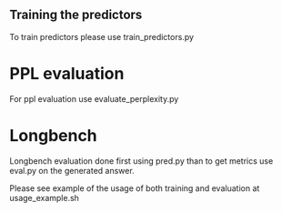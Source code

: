 ## Training the predictors
To train predictors please use train_predictors.py

# PPL evaluation
For ppl evaluation use evaluate_perplexity.py

# Longbench 

Longbench evaluation done first using pred.py than to get metrics use eval.py on the generated answer.

Please see example of the usage of both training and evaluation at usage_example.sh
